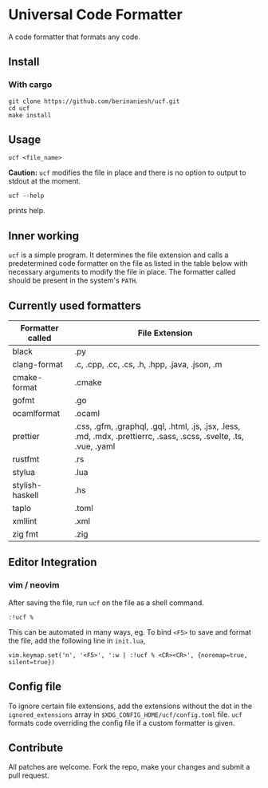 # Universal Code Formatter

A code formatter that formats any code.

## Install

### With cargo

```
git clone https://github.com/berinaniesh/ucf.git
cd ucf
make install
```

## Usage

```
ucf <file_name>
```

**Caution:** `ucf` modifies the file in place and there is no option to output to stdout at the moment.

```
ucf --help
```

prints help.

## Inner working

`ucf` is a simple program. It determines the file extension and calls a predetermined code formatter on the file as listed in the table below with necessary arguments to modify the file in place. The formatter called should be present in the system's `PATH`.

## Currently used formatters

| Formatter called | File Extension                                                                 |
| ---------------- | ------------------------------------------------------------------------------ | 
| black            | .py                                                                            |
| clang-format     | .c, .cpp, .cc, .cs, .h, .hpp, .java, .json, .m                                 |
| cmake-format     | .cmake                                                                         |
| gofmt            | .go                                                                            |
| ocamlformat		| .ocaml |
| prettier         | .css, .gfm, .graphql, .gql, .html, .js, .jsx, .less, .md, .mdx, .prettierrc, .sass, .scss, .svelte, .ts, .vue, .yaml |
| rustfmt          | .rs                                                                            |
| stylua           | .lua                                                                           |
| stylish-haskell  | .hs                                                                            |
| taplo		   | .toml	|
| xmllint	     | 	   .xml |
| zig fmt 	| .zig	|

## Editor Integration

### vim / neovim

After saving the file, run `ucf` on the file as a shell command.

```
:!ucf %
```

This can be automated in many ways, eg. To bind `<F5>` to save and format the file, add the following line in `init.lua`,

```
vim.keymap.set('n', '<F5>', ':w | :!ucf % <CR><CR>', {noremap=true, silent=true})
```

## Config file

To ignore certain file extensions, add the extensions without the dot in the `ignored_extensions` array in `$XDG_CONFIG_HOME/ucf/config.toml` file. `ucf` formats code overriding the config file if a custom formatter is given. 

## Contribute

All patches are welcome. Fork the repo, make your changes and submit a pull request.
